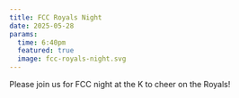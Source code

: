 ```yaml
---
title: FCC Royals Night
date: 2025-05-28
params:
  time: 6:40pm
  featured: true
  image: fcc-royals-night.svg
---
```


Please join us for FCC night at the K to cheer on the Royals!
